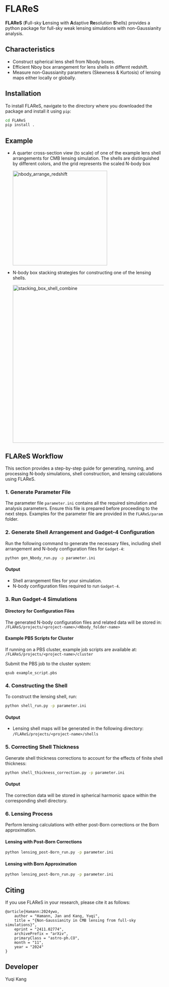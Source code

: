 # FLAReS
**FLAReS** (**F**ull-sky **L**ensing with **A**daptive **Re**solution **S**hells) provides a python package for full-sky weak lensing simulations with non-Gaussianity analysis. 

## Characteristics
* Construct spherical lens shell from Nbody boxes.
* Efficient Nboy box arrangement for lens shells in differnt redshift.
* Measure non-Gaussianity parameters (Skewness & Kurtosis) of lensing maps either locally or globally.

## Installation

To install FLAReS, navigate to the directory where you downloaded the package and install it using `pip`:

```bash
cd FLAReS
pip install .
```

## Example 
* A quarter cross-section view (to scale) of one of the example lens shell arrangements for CMB lensing simulation. The shells are distinguished by different colors, and the grid represents the scaled N-body box
  
  <img src="https://github.com/user-attachments/assets/67d305e7-ece6-4244-b6fb-4dd2b4528633" alt="nbody_arrange_redshift" width="300">

* N-body box stacking strategies for constructing one of the lensing shells.
  
  <img src="https://github.com/user-attachments/assets/258510e2-5866-4412-81fd-edb8144a142f" alt="stacking_box_shell_combine" width="500">

## FLAReS Workflow

This section provides a step-by-step guide for generating, running, and processing N-body simulations, shell construction, and lensing calculations using FLAReS.

### 1. Generate Parameter File

The parameter file `parameter.ini` contains all the required simulation and analysis parameters. Ensure this file is prepared before proceeding to the next steps. 
Examples for the parameter file are provided in the `FLAReS/param` folder.

### 2. Generate Shell Arrangement and Gadget-4 Configuration

Run the following command to generate the necessary files, including shell arrangement and N-body configuration files for `Gadget-4`:

```bash
python gen_Nbody_run.py -p parameter.ini
```

#### **Output**
- Shell arrangement files for your simulation.
- N-body configuration files required to run `Gadget-4`.

### 3. Run Gadget-4 Simulations

#### **Directory for Configuration Files**
The generated N-body configuration files and related data will be stored in:
`/FLAReS/projects/<project-name>/<Nbody_folder-name>`

#### **Example PBS Scripts for Cluster**
If running on a PBS cluster, example job scripts are available at:
`/FLAReS/projects/<project-name>/cluster`

Submit the PBS job to the cluster system:

`qsub example_script.pbs`

### 4. Constructing the Shell

To construct the lensing shell, run:

```bash
python shell_run.py -p parameter.ini
```

#### **Output**
- Lensing shell maps will be generated in the following directory:
  `/FLAReS/projects/<project-name>/shells`

### 5. Correcting Shell Thickness

Generate shell thickness corrections to account for the effects of finite shell thickness:

```bash
python shell_thickness_correction.py -p parameter.ini
```

#### **Output**
The correction data will be stored in spherical harmonic space within the corresponding shell directory.

### 6. Lensing Process

Perform lensing calculations with either post-Born corrections or the Born approximation.

#### **Lensing with Post-Born Corrections**

```bash
python lensing_post-Born_run.py -p parameter.ini
```

#### **Lensing with Born Approximation**

```bash
python lensing_post-Born_run.py -p parameter.ini
```

## Citing
If you use FLAReS in your research, please cite it as follows:
```
@article{Hamann:2024ywo,
    author = "Hamann, Jan and Kang, Yuqi",
    title = "{Non-Gaussianity in CMB lensing from full-sky simulations}",
    eprint = "2411.02774",
    archivePrefix = "arXiv",
    primaryClass = "astro-ph.CO",
    month = "11",
    year = "2024"
}
```
## Developer
Yuqi Kang
